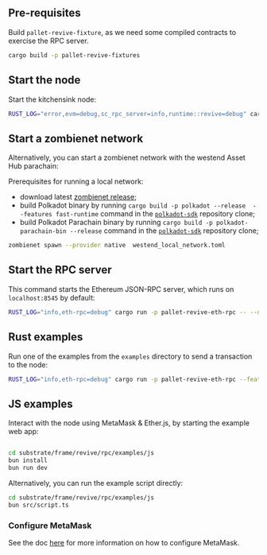 ## Pre-requisites

 Build `pallet-revive-fixture`, as we need some compiled contracts to exercise the RPC server.

```bash
cargo build -p pallet-revive-fixtures
```

## Start the node

Start the kitchensink node:

```bash
RUST_LOG="error,evm=debug,sc_rpc_server=info,runtime::revive=debug" cargo run --bin substrate-node -- --dev
```

## Start a zombienet network

Alternatively, you can start a zombienet network with the westend Asset Hub parachain:

Prerequisites for running a local network:
- download latest [zombienet release](https://github.com/paritytech/zombienet/releases);
- build Polkadot binary by running `cargo build -p polkadot --release  --features fast-runtime` command in the
  [`polkadot-sdk`](https://github.com/paritytech/polkadot-sdk) repository clone;
- build Polkadot Parachain binary by running `cargo build -p polkadot-parachain-bin --release` command in the
  [`polkadot-sdk`](https://github.com/paritytech/polkadot-sdk) repository clone;

```bash
zombienet spawn --provider native  westend_local_network.toml
```

## Start the RPC server

This command starts the Ethereum JSON-RPC server, which runs on `localhost:8545` by default:

```bash
RUST_LOG="info,eth-rpc=debug" cargo run -p pallet-revive-eth-rpc -- --dev
```

## Rust examples

Run one of the examples from the `examples` directory to send a transaction to the node:

```bash
RUST_LOG="info,eth-rpc=debug" cargo run -p pallet-revive-eth-rpc --features example --example deploy
```

## JS examples

Interact with the node using MetaMask & Ether.js, by starting the example web app:

```bash

cd substrate/frame/revive/rpc/examples/js
bun install
bun run dev
```

Alternatively, you can run the example script directly:

```bash
cd substrate/frame/revive/rpc/examples/js
bun src/script.ts
```

### Configure MetaMask

See the doc [here](https://contracts.polkadot.io/work-with-a-local-node#metemask-configuration) for more
information on how to configure MetaMask.


